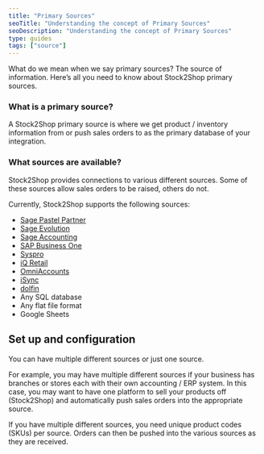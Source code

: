```yaml
---
title: "Primary Sources"
seoTitle: "Understanding the concept of Primary Sources"
seoDescription: "Understanding the concept of Primary Sources"
type: guides
tags: ["source"]
---
```



What do we mean when we say primary sources? The source of information. Here’s all you need to know about Stock2Shop primary sources.


### What is a primary source?
A Stock2Shop primary source is where we get product / inventory information from or push sales orders to as the primary database of your integration.


### What sources are available?
Stock2Shop provides connections to various different sources. Some of these sources allow sales orders to be raised, others do not.

Currently, Stock2Shop supports the following sources:

- [Sage Pastel Partner](/integrations/pastel-partner/)
- [Sage Evolution](/integrations/sage-200-evolution/) 
- [Sage Accounting](/integrations/sage-one-accounting/) 
- [SAP Business One](/integrations/sap/) 
- [Syspro](/integrations/syspro/)
- [iQ Retail](/integrations/iq-retail/)
- [OmniAccounts](/integrations/omni-accounts/)
- [iSync](/integrations/isync/)
- [dolfin](/integrations/dolfin/)
- Any SQL database
- Any flat file format
- Google Sheets


## Set up and configuration
You can have multiple different sources or just one source.

For example, you may have multiple different sources if your business has branches or stores each with their own accounting / ERP system. In this case, you may want to have one platform to sell your products off (Stock2Shop) and automatically push sales orders into the appropriate source.

If you have multiple different sources, you need unique product codes (SKUs) per source. Orders can then be pushed into the various sources as they are received.


